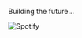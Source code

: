 Building the future...
&nbsp;<div align="left">
![Spotify](https://novatorem.vercel.app/api/spotify?background_color=0d1117&border_color=ffffff)
</div>
